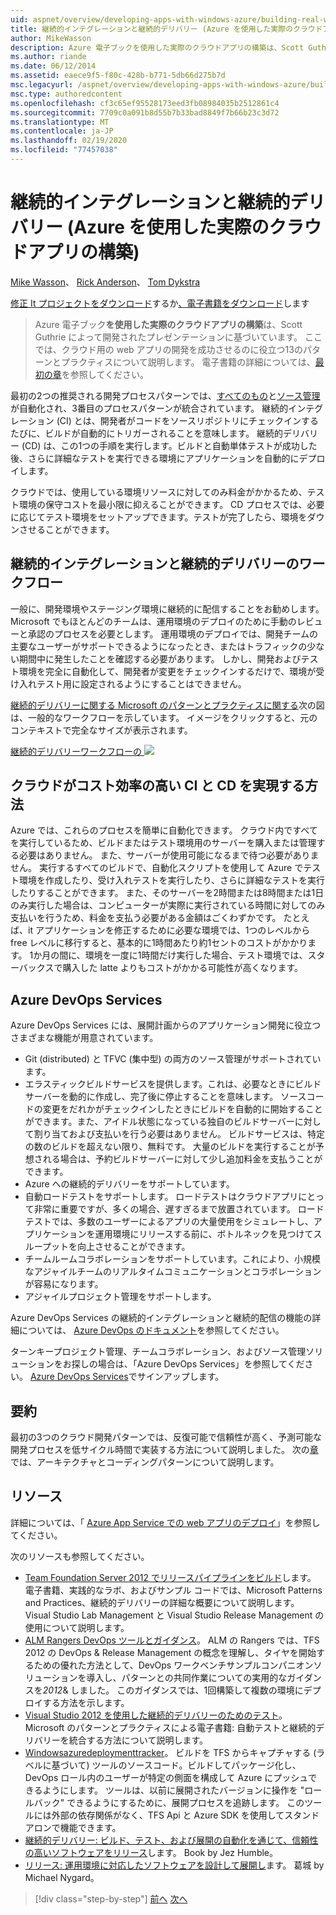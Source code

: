 ```yaml
---
uid: aspnet/overview/developing-apps-with-windows-azure/building-real-world-cloud-apps-with-windows-azure/continuous-integration-and-continuous-delivery
title: 継続的インテグレーションと継続的デリバリー (Azure を使用した実際のクラウドアプリの構築) |Microsoft Docs
author: MikeWasson
description: Azure 電子ブックを使用した実際のクラウドアプリの構築は、Scott Guthrie によって開発されたプレゼンテーションに基づいています。 13のパターンとベストプラクティスについて説明します。
ms.author: riande
ms.date: 06/12/2014
ms.assetid: eaece9f5-f80c-428b-b771-5db66d275b7d
msc.legacyurl: /aspnet/overview/developing-apps-with-windows-azure/building-real-world-cloud-apps-with-windows-azure/continuous-integration-and-continuous-delivery
msc.type: authoredcontent
ms.openlocfilehash: cf3c65ef95528173eed3fb08984035b2512861c4
ms.sourcegitcommit: 7709c0a091b8d55b7b33bad8849f7b66b23c3d72
ms.translationtype: MT
ms.contentlocale: ja-JP
ms.lasthandoff: 02/19/2020
ms.locfileid: "77457038"
---
```

# <a name="continuous-integration-and-continuous-delivery-building-real-world-cloud-apps-with-azure"></a>継続的インテグレーションと継続的デリバリー (Azure を使用した実際のクラウドアプリの構築)

[Mike Wasson](https://github.com/MikeWasson)、 [Rick Anderson](https://twitter.com/RickAndMSFT)、 [Tom Dykstra](https://github.com/tdykstra)

[修正 It プロジェクトをダウンロード](https://code.msdn.microsoft.com/Fix-It-app-for-Building-cdd80df4)するか[、電子書籍をダウンロード](https://blogs.msdn.com/b/microsoft_press/archive/2014/07/23/free-ebook-building-cloud-apps-with-microsoft-azure.aspx)します

> Azure 電子ブック**を使用した実際のクラウドアプリの構築**は、Scott Guthrie によって開発されたプレゼンテーションに基づいています。 ここでは、クラウド用の web アプリの開発を成功させるのに役立つ13のパターンとプラクティスについて説明します。 電子書籍の詳細については、[最初の章](introduction.md)を参照してください。

最初の2つの推奨される開発プロセスパターンでは、[すべてのもの](automate-everything.md)と[ソース管理](source-control.md)が自動化され、3番目のプロセスパターンが統合されています。 継続的インテグレーション (CI) とは、開発者がコードをソースリポジトリにチェックインするたびに、ビルドが自動的にトリガーされることを意味します。 継続的デリバリー (CD) は、この1つの手順を実行します。ビルドと自動単体テストが成功した後、さらに詳細なテストを実行できる環境にアプリケーションを自動的にデプロイします。

クラウドでは、使用している環境リソースに対してのみ料金がかかるため、テスト環境の保守コストを最小限に抑えることができます。 CD プロセスでは、必要に応じてテスト環境をセットアップできます。テストが完了したら、環境をダウンさせることができます。

## <a name="continuous-integration-and-continuous-delivery-workflow"></a>継続的インテグレーションと継続的デリバリーのワークフロー

一般に、開発環境やステージング環境に継続的に配信することをお勧めします。 Microsoft でもほとんどのチームは、運用環境のデプロイのために手動のレビューと承認のプロセスを必要とします。 運用環境のデプロイでは、開発チームの主要なユーザーがサポートできるようになったとき、またはトラフィックの少ない期間中に発生したことを確認する必要があります。 しかし、開発およびテスト環境を完全に自動化して、開発者が変更をチェックインするだけで、環境が受け入れテスト用に設定されるようにすることはできません。

[継続的デリバリーに関する Microsoft のパターンとプラクティスに関する](https://aka.ms/ReleasePipeline)次の図は、一般的なワークフローを示しています。 イメージをクリックすると、元のコンテキストで完全なサイズが表示されます。

[継続的デリバリーワークフローの ![](continuous-integration-and-continuous-delivery/_static/image1.png)](https://msdn.microsoft.com/library/dn449955.aspx)

## <a name="how-the-cloud-enables-cost-effective-ci-and-cd"></a>クラウドがコスト効率の高い CI と CD を実現する方法

Azure では、これらのプロセスを簡単に自動化できます。 クラウド内ですべてを実行しているため、ビルドまたはテスト環境用のサーバーを購入または管理する必要はありません。 また、サーバーが使用可能になるまで待つ必要がありません。 実行するすべてのビルドで、自動化スクリプトを使用して Azure でテスト環境を作成したり、受け入れテストを実行したり、さらに詳細なテストを実行したりすることができます。 また、そのサーバーを2時間または8時間または1日のみ実行した場合は、コンピューターが実際に実行されている時間に対してのみ支払いを行うため、料金を支払う必要がある金額はごくわずかです。 たとえば、it アプリケーションを修正するために必要な環境では、1つのレベルから free レベルに移行すると、基本的に1時間あたり約1セントのコストがかかります。 1か月の間に、環境を一度に1時間だけ実行した場合、テスト環境では、スターバックスで購入した latte よりもコストがかかる可能性が高くなります。

## <a name="azure-devops-services"></a>Azure DevOps Services 

Azure DevOps Services には、展開計画からのアプリケーション開発に役立つさまざまな機能が用意されています。

- Git (distributed) と TFVC (集中型) の両方のソース管理がサポートされています。
- エラスティックビルドサービスを提供します。これは、必要なときにビルドサーバーを動的に作成し、完了後に停止することを意味します。 ソースコードの変更をだれかがチェックインしたときにビルドを自動的に開始することができます。また、アイドル状態になっている独自のビルドサーバーに対して割り当ておよび支払いを行う必要はありません。 ビルドサービスは、特定の数のビルドを超えない限り、無料です。 大量のビルドを実行することが予想される場合は、予約ビルドサーバーに対して少し追加料金を支払うことができます。
- Azure への継続的デリバリーをサポートしています。
- 自動ロードテストをサポートします。 ロードテストはクラウドアプリにとって非常に重要ですが、多くの場合、遅すぎるまで放置されています。 ロードテストでは、多数のユーザーによるアプリの大量使用をシミュレートし、アプリケーションを運用環境にリリースする前に、ボトルネックを見つけてスループットを向上させることができます。
- チームルームコラボレーションをサポートしています。これにより、小規模なアジャイルチームのリアルタイムコミュニケーションとコラボレーションが容易になります。
- アジャイルプロジェクト管理をサポートします。

Azure DevOps Services の継続的インテグレーションと継続的配信の機能の詳細については、 [Azure DevOps のドキュメント](/azure/devops/index)を参照してください。

ターンキープロジェクト管理、チームコラボレーション、およびソース管理ソリューションをお探しの場合は、「Azure DevOps Services」を参照してください。 [Azure DevOps Services](https://dev.azure.com/)でサインアップします。

## <a name="summary"></a>要約

最初の3つのクラウド開発パターンでは、反復可能で信頼性が高く、予測可能な開発プロセスを低サイクル時間で実装する方法について説明しました。 次の[章](web-development-best-practices.md)では、アーキテクチャとコーディングパターンについて説明します。

## <a name="resources"></a>リソース

詳細については、「 [Azure App Service での web アプリのデプロイ](https://azure.microsoft.com/documentation/articles/web-sites-deploy/)」を参照してください。

次のリソースも参照してください。

- [Team Foundation Server 2012 でリリースパイプラインをビルド](https://aka.ms/ReleasePipeline)します。 電子書籍、実践的なラボ、およびサンプル コードでは、Microsoft Patterns and Practices、継続的デリバリーの詳細な概要について説明します。 Visual Studio Lab Management と Visual Studio Release Management の使用について説明します。
- [ALM Rangers DevOps ツールとガイダンス](https://aka.ms/vsarsolutions/)。 ALM の Rangers では、TFS 2012 の DevOps &amp; Release Management の概念を理解し、タイヤを開始するための優れた方法として、DevOps ワークベンチサンプルコンパニオンソリューションを導入し、パターンとの共同作業についての実用的なガイダンスを*2012*&amp; しました。 このガイダンスでは、1回構築して複数の環境にデプロイする方法を示します。
- [Visual Studio 2012 を使用した継続的デリバリーのためのテスト](https://msdn.microsoft.com/library/jj159345.aspx)。 Microsoft のパターンとプラクティスによる電子書籍: 自動テストと継続的デリバリーを統合する方法について説明します。
- [Windowsazuredeploymenttracker](https://github.com/RyanTBerry/WindowsAzureDeploymentTracker)。 ビルドを TFS からキャプチャする (ラベルに基づいて) ツールのソースコード。ビルドしてパッケージ化し、DevOps ロール内のユーザーが特定の側面を構成して Azure にプッシュできるようにします。 ツールは、以前に展開されたバージョンに操作を "ロールバック" できるようにするために、展開プロセスを追跡します。 このツールには外部の依存関係がなく、TFS Api と Azure SDK を使用してスタンドアロンで機能できます。
- [継続的デリバリー: ビルド、テスト、および展開の自動化を通じて、信頼性の高いソフトウェアをリリース](https://www.amazon.com/Continuous-Delivery-Deployment-Automation-Addison-Wesley/dp/0321601912/ref=sr_1_1?s=books&amp;ie=UTF8&amp;qid=1377126361)します。 Book by Jez Humble。
- [リリース: 運用環境に対応したソフトウェアを設計して展開し](https://www.amazon.com/Release-It-Production-Ready-Pragmatic-Programmers/dp/0978739213)ます。 葛城 by Michael Nygard。

> [!div class="step-by-step"]
> [前へ](source-control.md)
> [次へ](web-development-best-practices.md)
